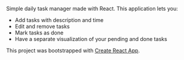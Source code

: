 Simple daily task manager made with React.
This application lets you:
- Add tasks with description and time
- Edit and remove tasks
- Mark tasks as done
- Have a separate visualization of your pending and done tasks

This project was bootstrapped with [Create React App](https://github.com/facebook/create-react-app).
